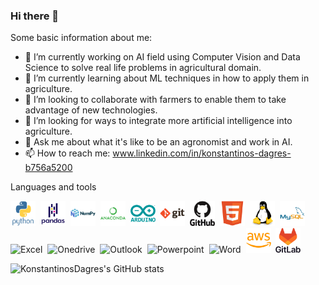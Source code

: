 ### Hi there 👋

Some basic information about me:

- 🔭 I’m currently working on AI field using Computer Vision and Data Science to solve real life problems in agricultural domain.
- 🌱 I’m currently learning about ML techniques in how to apply them in agriculture.
- 👯 I’m looking to collaborate with farmers to enable them to take advantage of new technologies. 
- 🤔 I’m looking for ways to integrate more artificial intelligence into agriculture.
- 💬 Ask me about what it's like to be an agronomist and work in ΑΙ.
- 📫 How to reach me: www.linkedin.com/in/konstantinos-dagres-b756a5200

Languages and tools
<div>
  <img src="https://github.com/devicons/devicon/blob/master/icons/python/python-original-wordmark.svg" title="Python" alt="Python" width="40" height="40"/>&nbsp;
  <img src="https://github.com/devicons/devicon/blob/master/icons/pandas/pandas-original-wordmark.svg" title="Pandas" alt="Pandas" width="40" height="40"/>&nbsp;
  <img src="https://github.com/devicons/devicon/blob/master/icons/numpy/numpy-original-wordmark.svg" title="Numpy" alt="Numpy" width="40" height="40"/>&nbsp;
  <img src="https://github.com/devicons/devicon/blob/master/icons/anaconda/anaconda-original-wordmark.svg" title="Anaconda" alt="Anaconda" width="40" height="40"/>&nbsp;
  <img src="https://github.com/devicons/devicon/blob/master/icons/arduino/arduino-original-wordmark.svg" title="Arduino" alt="Arduino" width="40" height="40"/>&nbsp;
  <img src="https://github.com/devicons/devicon/blob/master/icons/git/git-original-wordmark.svg" title="Git" alt="Git " width="40" height="40"/>&nbsp;
  <img src="https://github.com/devicons/devicon/blob/master/icons/github/github-original-wordmark.svg"  title="GitHub" alt="GitHub" width="40" height="40"/>&nbsp;
  <img src="https://github.com/devicons/devicon/blob/master/icons/html5/html5-original.svg" title="HTML5" alt="HTML" width="40" height="40"/>&nbsp;
  <img src="https://github.com/devicons/devicon/blob/master/icons/linux/linux-original.svg" title="Linux" alt="Linux" width="40" height="40"/>&nbsp;
  <img src="https://github.com/devicons/devicon/blob/master/icons/mysql/mysql-original-wordmark.svg" title="MySQL" alt="MySQL" width="40" height="40"/>&nbsp;
  <img src="https://github.com/sempostma/office365-icons/blob/master/png/1024/excel.png" title="Excel" alt="Excel" width="40" height="40"/>&nbsp;
  <img src="https://github.com/sempostma/office365-icons/blob/master/png/1024/onedrive.png" title="Onedrive"  alt="Onedrive" width="40" height="40"/>&nbsp;
  <img src="https://github.com/sempostma/office365-icons/blob/master/png/1024/outlook.png" title="Outlook"  alt="Outlook" width="40" height="40"/>&nbsp;
  <img src="https://github.com/sempostma/office365-icons/blob/master/png/1024/powerpoint.png" title="Powerpoint" alt="Powerpoint" width="40" height="40"/>&nbsp;
  <img src="https://github.com/sempostma/office365-icons/blob/master/png/1024/word.png" title="Word" alt="Word" width="40" height="40"/>&nbsp;
  <img src="https://github.com/devicons/devicon/blob/master/icons/amazonwebservices/amazonwebservices-plain-wordmark.svg" title="AWS" alt="AWS" width="40" height="40"/>&nbsp;
  <img src="https://github.com/devicons/devicon/blob/master/icons/gitlab/gitlab-original-wordmark.svg" title="GitLab" **alt="GitLab" width="40" height="40"/>&nbsp;
</div>

![KonstantinosDagres's GitHub stats](https://github-readme-stats.vercel.app/api?username=KonstantinosDagres&theme=graywhite&show_icons=true)
